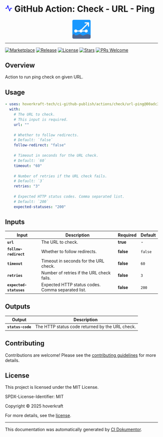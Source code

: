 <!-- header:start -->

# ![Icon](data:image/svg+xml;base64,PHN2ZyB4bWxucz0iaHR0cDovL3d3dy53My5vcmcvMjAwMC9zdmciIHdpZHRoPSIyNCIgaGVpZ2h0PSIyNCIgdmlld0JveD0iMCAwIDI0IDI0IiBmaWxsPSJub25lIiBzdHJva2U9ImN1cnJlbnRDb2xvciIgc3Ryb2tlLXdpZHRoPSIyIiBzdHJva2UtbGluZWNhcD0icm91bmQiIHN0cm9rZS1saW5lam9pbj0icm91bmQiIGNsYXNzPSJmZWF0aGVyIGZlYXRoZXItYWN0aXZpdHkiIGNvbG9yPSJibHVlIj48cG9seWxpbmUgcG9pbnRzPSIyMiAxMiAxOCAxMiAxNSAyMSA5IDMgNiAxMiAyIDEyIj48L3BvbHlsaW5lPjwvc3ZnPg==) GitHub Action: Check - URL - Ping

<div align="center">
  <img src="../../../.github/logo.svg" width="60px" align="center" alt="Check - URL - Ping" />
</div>

---

<!-- header:end -->

<!-- badges:start -->

[![Marketplace](https://img.shields.io/badge/Marketplace-check------url------ping-blue?logo=github-actions)](https://github.com/marketplace/actions/check---url---ping)
[![Release](https://img.shields.io/github/v/release/hoverkraft-tech/ci-github-publish)](https://github.com/hoverkraft-tech/ci-github-publish/releases)
[![License](https://img.shields.io/github/license/hoverkraft-tech/ci-github-publish)](http://choosealicense.com/licenses/mit/)
[![Stars](https://img.shields.io/github/stars/hoverkraft-tech/ci-github-publish?style=social)](https://img.shields.io/github/stars/hoverkraft-tech/ci-github-publish?style=social)
[![PRs Welcome](https://img.shields.io/badge/PRs-welcome-brightgreen.svg)](https://github.com/hoverkraft-tech/ci-github-publish/blob/main/CONTRIBUTING.md)

<!-- badges:end -->

<!-- overview:start -->

## Overview

Action to run ping check on given URL.

<!-- overview:end -->

<!-- usage:start -->

## Usage

```yaml
- uses: hoverkraft-tech/ci-github-publish/actions/check/url-ping@00adc3757296add499b60fd72a124b06974a100e # 0.10.1
  with:
    # The URL to check.
    # This input is required.
    url: ""

    # Whether to follow redirects.
    # Default: `false`
    follow-redirect: "false"

    # Timeout in seconds for the URL check.
    # Default: `60`
    timeout: "60"

    # Number of retries if the URL check fails.
    # Default: `3`
    retries: "3"

    # Expected HTTP status codes. Comma separated list.
    # Default: `200`
    expected-statuses: "200"
```

<!-- usage:end -->

<!--
// jscpd:ignore-start
-->

<!-- inputs:start -->

## Inputs

| **Input**               | **Description**                                   | **Required** | **Default** |
| ----------------------- | ------------------------------------------------- | ------------ | ----------- |
| **`url`**               | The URL to check.                                 | **true**     | -           |
| **`follow-redirect`**   | Whether to follow redirects.                      | **false**    | `false`     |
| **`timeout`**           | Timeout in seconds for the URL check.             | **false**    | `60`        |
| **`retries`**           | Number of retries if the URL check fails.         | **false**    | `3`         |
| **`expected-statuses`** | Expected HTTP status codes. Comma separated list. | **false**    | `200`       |

<!-- inputs:end -->

<!-- outputs:start -->

## Outputs

| **Output**        | **Description**                                 |
| ----------------- | ----------------------------------------------- |
| **`status-code`** | The HTTP status code returned by the URL check. |

<!-- outputs:end -->

<!-- secrets:start -->
<!-- secrets:end -->

<!-- examples:start -->
<!-- examples:end -->

<!-- contributing:start -->

## Contributing

Contributions are welcome! Please see the [contributing guidelines](https://github.com/hoverkraft-tech/ci-github-publish/blob/main/CONTRIBUTING.md) for more details.

<!-- contributing:end -->

<!-- security:start -->
<!-- security:end -->

<!-- license:start -->

## License

This project is licensed under the MIT License.

SPDX-License-Identifier: MIT

Copyright © 2025 hoverkraft

For more details, see the [license](http://choosealicense.com/licenses/mit/).

<!-- license:end -->

<!-- generated:start -->

---

This documentation was automatically generated by [CI Dokumentor](https://github.com/hoverkraft-tech/ci-dokumentor).

<!-- generated:end -->

<!--
// jscpd:ignore-end
-->
